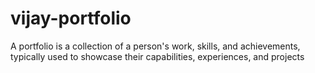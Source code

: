 # vijay-portfolio
A portfolio is a collection of a person's work, skills, and achievements, typically used to showcase their capabilities, experiences, and projects

